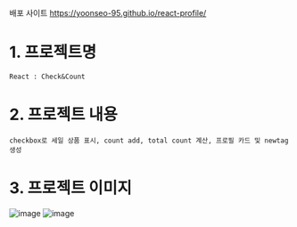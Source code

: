 배포 사이트 https://yoonseo-95.github.io/react-profile/

# 1. 프로젝트명

    React : Check&Count
    
# 2. 프로젝트 내용

    checkbox로 세일 상품 표시, count add, total count 계산, 프로필 카드 및 newtag 생성
    
# 3. 프로젝트 이미지
![image](https://github.com/yoonseo-95/react-profile/assets/123787893/5532fde4-24ce-4897-9924-0059a734352a)
![image](https://github.com/yoonseo-95/react-profile/assets/123787893/f72b1034-f0ab-40fb-ac33-d58242944e06)

